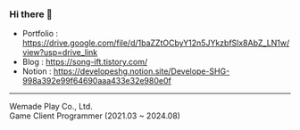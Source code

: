 ### Hi there 👋

<!--
**developeSHG/developeSHG** is a ✨ _special_ ✨ repository because its `README.md` (this file) appears on your GitHub profile.

Here are some ideas to get you started:

- 🔭 I’m currently working on ...
- 🌱 I’m currently learning ...
- 👯 I’m looking to collaborate on ...
- 🤔 I’m looking for help with ...
- 💬 Ask me about ...
- 📫 How to reach me: ...
- 😄 Pronouns: ...
- ⚡ Fun fact: ...
-->

- Portfolio : https://drive.google.com/file/d/1baZZtOCbyY12n5JYkzbfSlx8AbZ_LN1w/view?usp=drive_link
- Blog : https://song-ift.tistory.com/
- Notion : https://developeshg.notion.site/Develope-SHG-998a392e99f64690aaa433e32e980e0f

<hr size="5">

Wemade Play Co., Ltd.
<br/>Game Client Programmer (2021.03 ~ 2024.08)

